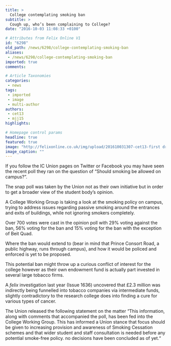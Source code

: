 ```yaml
---
title: >
  College contemplating smoking ban
subtitle: >
  Cough up, who’s been complaining to College?
date: "2016-10-03 11:08:33 +0100"

# Attributes from Felix Online V1
id: "6298"
old_path: /news/6298/college-contemplating-smoking-ban
aliases:
 - /news/6298/college-contemplating-smoking-ban
imported: true
comments:

# Article Taxonomies
categories:
 - news
tags:
 - imported
 - image
 - multi-author
authors:
 - cet13
 - mjj15
highlights:

# Homepage control params
headline: true
featured: true
image: "http://felixonline.co.uk/img/upload/201610031307-cet13-first draft.jpg"
image_caption: ""
---
```


If you follow the IC Union pages on Twitter or Facebook you may have seen the recent poll they ran on the question of “Should smoking be allowed on campus?”.

The snap poll was taken by the Union not as their own initiative but in order to get a broader view of the student body’s opinion.

A College Working Group is taking a look at the smoking policy on campus, trying to address issues regarding passive smoking around the entrances and exits of buildings, while not ignoring smokers completely.

Over 700 votes were cast in the opinion poll with 29% voting against the ban, 56% voting for the ban and 15% voting for the ban with the exception of Beit Quad.

Where the ban would extend to (bear in mind that Prince Consort Road, a public highway, runs through campus), and how it would be policed and enforced is yet to be proposed.

This potential ban might throw up a curious conflict of interest for the college however as their own endowment fund is actually part invested in several large tobacco firms.

A _felix_ investigation last year (Issue 1636) uncovered that £2.3 million was indirectly being funnelled into tobacco companies via intermediate funds, slightly contradictory to the research college does into finding a cure for various types of cancer.

The Union released the following statement on the matter “This information, along with comments that accompanied the poll, has been fed into the College Working Group. This has informed a Union stance that focus should be given to increasing provision and awareness of Smoking Cessation schemes and that wider student and staff consultation is needed before any potential smoke-free policy. no decisions have been concluded as of yet.“
